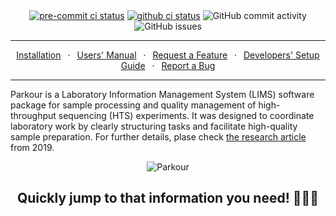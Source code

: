 <div align="center">
    <a href="https://results.pre-commit.ci/latest/github/maxplanck-ie/parkour2/develop">
    <img alt="pre-commit ci status" src="https://results.pre-commit.ci/badge/github/maxplanck-ie/parkour2/develop.svg"></a>
    <a href="https://github.com/maxplanck-ie/parkour2/actions/workflows/django.yml">
    <img alt="github ci status" src="https://github.com/maxplanck-ie/parkour2/actions/workflows/django.yml/badge.svg"></a>
    <img alt="GitHub commit activity" src="https://img.shields.io/github/commit-activity/m/maxplanck-ie/parkour2">
    <img alt="GitHub issues" src="https://img.shields.io/github/issues/maxplanck-ie/parkour2">
</div>

---

<p align="center">
    <a href="https://github.com/maxplanck-ie/parkour2/wiki/Installation">Installation</a>
    &ensp;·&ensp;
    <a href="https://github.com/maxplanck-ie/parkour2/wiki/Introduction#introduction">Users' Manual</a>
    &ensp;·&ensp;
    <a href="https://github.com/maxplanck-ie/parkour2/discussions">Request a Feature</a>
    &ensp;·&ensp;
    <a href="https://github.com/maxplanck-ie/parkour2/wiki/Contributing">Developers' Setup Guide</a>
    &ensp;·&ensp;
    <a href="https://github.com/maxplanck-ie/parkour2/issues">Report a Bug</a>
</p>

---

Parkour is a Laboratory Information Management System (LIMS) software package
for sample processing and quality management of high-throughput sequencing
(HTS) experiments. It was designed to coordinate laboratory work by clearly
structuring tasks and facilitate high-quality sample preparation. For further
details, plase check [the research article](https://academic.oup.com/bioinformatics/article/35/8/1422/5102872#393914685) from 2019.

<div align="center">
    <img alt="Parkour" src="https://github.com/maxplanck-ie/parkour2/blob/develop/misc/readme.png">
    <p align="center"><h2>Quickly jump to that information you need! 🤸🏻‍♀️</h2></p>
</div>